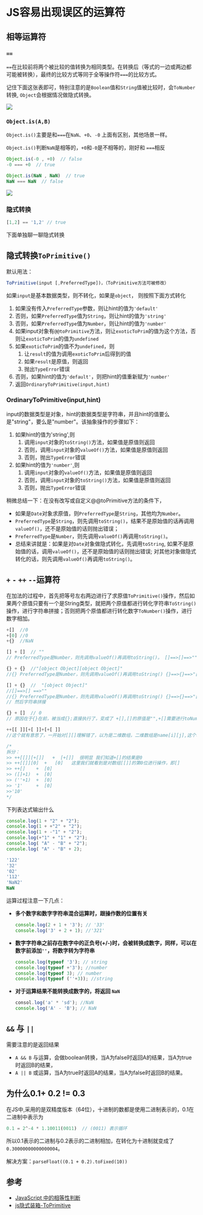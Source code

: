 # JS容易出现误区的运算符

## 相等运算符

### `==`

`==`在比较前将两个被比较的值转换为相同类型。在转换后（等式的一边或两边都可能被转换），最终的比较方式等同于全等操作符`===`的比较方式。

记住下面这张表即可，特别注意的是`Boolean`值和`String`值被比较时，会`ToNumber`转换, `Object`会根据情况做隐式转换。

![](/assets/==.png)

### `Object.is(A,B)`

`Object.is()`主要是和`===`在`NaN`、`+0`、`-0` 上面有区别，其他场景一样。

`Object.is()`判断`NaN`是相等的，`+0`和`-0`是不相等的，刚好和 `===`相反

```js
Object.is(-0 , +0)  // false
-0 === +0  // true

Object.is(NaN , NaN)  // true
NaN === NaN  // false
```

![](/assets/===.png)

### 隐式转换

```js
[1,2] == '1,2' // true
```

下面单独聊一聊隐式转换

## 隐式转换`ToPrimitive()`

默认用法：

```js
ToPrimitive(input [,PreferredType])，（ToPrimitive方法可被修改）
```

如果`input`是基本数据类型，则不转化，如果是`object`， 则按照下面方式转化

1. 如果没有传入`PreferredType`参数，则让hint的值为`'default'`
2. 否则，如果`PreferredType`值为`String`，则让hint的值为`'string'`
3. 否则，如果`PreferredType`值为`Number`，则让hint的值为`'number'`
4. 如果input对象有`@@toPrimitive`方法，则让`exoticToPrim`的值为这个方法，否则让`exoticToPrim`的值为`undefined`
5. 如果`exoticToPrim`的值不为`undefined`，则
   1. 让`result`的值为调用`exoticToPrim`后得到的值
   2. 如果`result`是原值，则返回
   3. 抛出`TypeError`错误
6. 否则，如果hint的值为`'default'`，则把hint的值重新赋为`'number'`
7. 返回`OrdinaryToPrimitive(input,hint)`

### OrdinaryToPrimitive(input,hint)

input的数据类型是对象，hint的数据类型是字符串，并且hint的值要么是"string"，要么是"number"。该抽象操作的步骤如下：

1. 如果hint的值为'string',则
   1. 调用`input`对象的`toString()`方法，如果值是原值则返回
   2. 否则，调用`input`对象的`valueOf()`方法，如果值是原值则返回
   3. 否则，抛出`TypeError`错误
2. 如果hint的值为`'number'`,则
   1. 调用`input`对象的`valueOf()`方法，如果值是原值则返回
   2. 否则，调用`input`对象的`toString()`方法，如果值是原值则返回
   3. 否则，抛出`TypeError`错误

稍微总结一下：在没有改写或自定义@@toPrimitive方法的条件下，

- 如果是`Date`对象求原值，则`PreferredType`是`String`，其他均为`Number`。
- `PreferredType`是`String`，则先调用`toString()`，结果不是原始值的话再调用`valueOf()`，还不是原始值的话则抛出错误；
- `PreferredType`是`Number`，则先调用`valueOf()`再调用`toString()`。
- 总结来讲就是：如果是对`Date`对象做隐式转化，先调用`toString`, 如果不是原始值的话，调用`valueOf()`，还不是原始值的话则抛出错误; 对其他对象做隐式转化的话，则先调用`valueOf()`再调用`toString()`。

## `+` `-` `++` `--`运算符

在加法的过程中，首先把等号左右两边进行了求原值`ToPrimitive()`操作，然后如果两个原值只要有一个是String类型，就把两个原值都进行转化字符串`ToString()`操作，进行字符串拼接；否则把两个原值都进行转化数字`ToNumber()`操作，进行数字相加。

```js
+[]  //0
+[0] //0
+{}  //NaN

[] + []  // ""
// PreferredType是Number，则先调用valueOf()再调用toString()。 []==>[]==>""

{} + {}  //"[object Object][object Object]"
//{} PreferredType是Number，则先调用valueOf()再调用toString() {}==>{}==>"[object Object]"

[] + {}  //  "[object Object]"
//[]==>[] ==>""
//{} PreferredType是Number，则先调用valueOf()再调用toString() {}==>{}==>"[object Object]"
// 然后字符串拼接

{} + []  // 0
// 原因在于{}在前，被当成{};直接执行了，变成了 +[],[]的原值是"",+[]需要进行toNumber转换变成了0 ，最后结果为0

++[[ ]][+[ ]]+[+[ ]]
//这个就有意思了，一开始对[][]理解错了，以为是二维数组，二维数组是name[i][j],这个才是对二维数组的调用，[][]是对前面那个一维数组的调用，数组名就是第一个[].

/*
拆分：
>> ++[[]][+[]]   +  [+[]]  很明显 我们知道+[]的结果是0
>> ++[[]][0]  +   [0]   这里我们就看到是对数组[[]]的第0位进行操作，即[]
>> ++[]    +  [0]
>> ([]+1)  +  [0]
>> (''+1)  +  [0]
>> '1'     +  [0]
>>'10'
*/
```

下列表达式输出什么

```js
console.log(1 + "2" + "2");
console.log(1 + +"2" + "2");
console.log(1 + -"1" + "2");
console.log(+"1" + "1" + "2");
console.log( "A" - "B" + "2");
console.log( "A" - "B" + 2);
```

```js
'122'
'32'
'02'
'112'
'NaN2'
NaN
```

运算过程注意一下几点：

- **多个数字和数字字符串混合运算时，跟操作数的位置有关**
  ```js
  console.log(2 + 1 + '3'); // '33'
  console.log('3' + 2 + 1); //'321'
  ```
- **数字字符串之前存在数字中的正负号(+/-)时，会被转换成数字，同样，可以在数字前添加`''`，将数字转为字符串**
  ```js
  console.log(typeof '3'); // string
  console.log(typeof +'3'); //number
  console.log(typeof 3); // number
  console.log(typeof (''+3)); //string
  ```
- **对于运算结果不能转换成数字的，将返回 `NaN`**
  ```js
  consol.log('a' * 'sd'); //NaN
  console.log('A' - 'B'); // NaN
  ```

## `&&` 与 `||`

需要注意的是返回结果

- `A && B` 与运算，会做boolean转换，当A为false时返回A的结果，当A为true时返回B的结果，
- `A || B` 或运算，当A为true时返回A的结果，当A为false时返回B的结果。

## 为什么0.1+ 0.2 != 0.3

在JS中,采用的是双精度版本（64位），十进制的数都是使用二进制表示的，0.1在二进制中表示为

```js
0.1 = 2^-4 * 1.10011(0011)  // (0011) 表示循环
```

所以0.1表示的二进制与0.2表示的二进制相加，在转化为十进制就变成了`0.30000000000000004`。

解决方案：`parseFloat((0.1 + 0.2).toFixed(10))`

## 参考

- [JavaScript 中的相等性判断](https://developer.mozilla.org/zh-CN/docs/Web/JavaScript/Equality_comparisons_and_sameness)
- [js隐式装箱-ToPrimitive](https://sinaad.github.io/xfe/2016/04/15/ToPrimitive/)